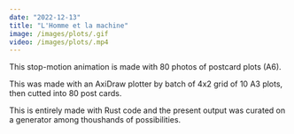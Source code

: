 ```yaml
---
date: "2022-12-13"
title: "L'Homme et la machine"
image: /images/plots/.gif
video: /images/plots/.mp4
---
```


This stop-motion animation is made with 80 photos of postcard plots (A6).

This was made with an AxiDraw plotter by batch of 4x2 grid of 10 A3 plots, then cutted into 80 post cards.

This is entirely made with Rust code and the present output was curated on a generator among thoushands of possibilities.